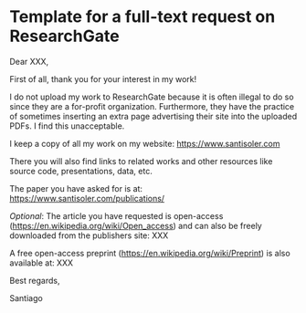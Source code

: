 # Template for a full-text request on ResearchGate

Dear XXX,

First of all, thank you for your interest in my work!

I do not upload my work to ResearchGate because it is often illegal to do so since they are a for-profit organization. Furthermore, they have the practice of sometimes inserting an extra page advertising their site into the uploaded PDFs. I find this unacceptable.

I keep a copy of all my work on my website: https://www.santisoler.com

There you will also find links to related works and other resources like source code, presentations, data, etc.

The paper you have asked for is at: https://www.santisoler.com/publications/

*Optional*:
The article you have requested is open-access (https://en.wikipedia.org/wiki/Open_access) and can also be freely downloaded from the publishers site: XXX

A free open-access preprint (https://en.wikipedia.org/wiki/Preprint) is also available at: XXX


Best regards,


Santiago
